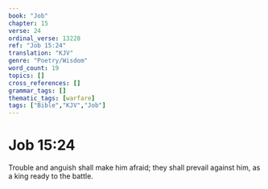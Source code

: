 ```yaml
---
book: "Job"
chapter: 15
verse: 24
ordinal_verse: 13228
ref: "Job 15:24"
translation: "KJV"
genre: "Poetry/Wisdom"
word_count: 19
topics: []
cross_references: []
grammar_tags: []
thematic_tags: [warfare]
tags: ["Bible","KJV","Job"]
---
```


# Job 15:24

Trouble and anguish shall make him afraid; they shall prevail against him, as a king ready to the battle.
